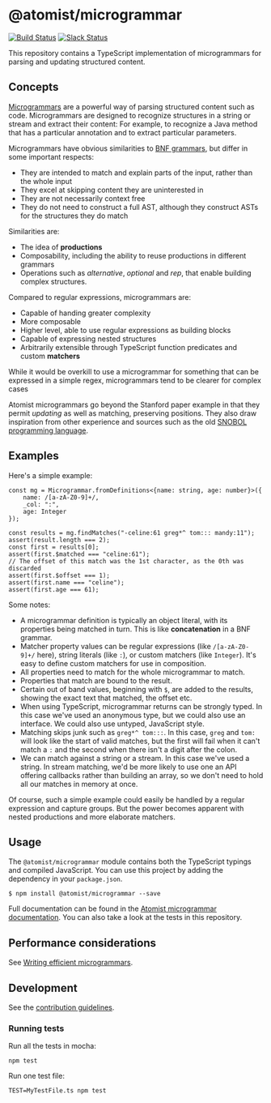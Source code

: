 # @atomist/microgrammar

[![Build Status](https://travis-ci.org/atomist/microgrammar.svg?branch=master)](https://travis-ci.org/atomist/microgrammar)
[![Slack Status](https://join.atomist.com/badge.svg)](https://join.atomist.com)

This repository contains a TypeScript implementation of microgrammars
for parsing and updating structured content.

## Concepts

[Microgrammars][mg-paper] are a powerful way of parsing structured
content such as code. Microgrammars are designed to recognize
structures in a string or stream and extract their content: For
example, to recognize a Java method that has a particular annotation
and to extract particular parameters.

[mg-paper]: http://web.stanford.edu/~mlfbrown/paper.pdf (How to build static checking systems using orders of magnitude less code Brown et al., ASPLOS 2016)

Microgrammars have obvious similarities to [BNF grammars][bnf], but
differ in some important respects:

-   They are intended to match and explain parts of the input, rather
    than the whole input
-   They excel at skipping content they are uninterested in
-   They are not necessarily context free
-   They do not need to construct a full AST, although they construct
    ASTs for the structures they do match

[bnf]: https://en.wikipedia.org/wiki/Backus–Naur_form (Backus–Naur Form)

Similarities are:

-   The idea of **productions**
-   Composability, including the ability to reuse productions in
    different grammars
-   Operations such as _alternative_, _optional_ and _rep_, that
    enable building complex structures.

Compared to regular expressions, microgrammars are:

-   Capable of handing greater complexity
-   More composable
-   Higher level, able to use regular expressions as building blocks
-   Capable of expressing nested structures
-   Arbitrarily extensible through TypeScript function predicates and
    custom **matchers**

While it would be overkill to use a microgrammar for something that
can be expressed in a simple regex, microgrammars tend to be clearer
for complex cases

Atomist microgrammars go beyond the Stanford paper example in that
they permit _updating_ as well as matching, preserving positions. They
also draw inspiration from other experience and sources such as the
old [SNOBOL programming language][snobol].

[snobol]: https://en.wikipedia.org/wiki/SNOBOL (SNOBOL Programming Language)

## Examples

Here's a simple example:

```
const mg = Microgrammar.fromDefinitions<{name: string, age: number}>({
    name: /[a-zA-Z0-9]+/,
    _col: ":",
    age: Integer
});

const results = mg.findMatches("-celine:61 greg*^ tom::: mandy:11");
assert(result.length === 2);
const first = results[0];
assert(first.$matched === "celine:61");
// The offset of this match was the 1st character, as the 0th was discarded
assert(first.$offset === 1);
assert(first.name === "celine");
assert(first.age === 61);
```

Some notes:

-   A microgrammar definition is typically an object literal, with its
    properties being matched in turn. This is like **concatenation**
    in a BNF grammar.
-   Matcher property values can be regular expressions (like
    `/[a-zA-Z0-9]+/` here), string literals (like `:`), or custom
    matchers (like `Integer`). It's easy to define custom matchers for
    use in composition.
-   All properties need to match for the whole microgrammar to match.
-   Properties that match are bound to the result.
-   Certain out of band values, beginning with `$`, are added to the
    results, showing the exact text that matched, the offset etc.
-   When using TypeScript, microgrammar returns can be strongly typed. In this case we've
    used an anonymous type, but we could also use an interface. We
    could also use untyped, JavaScript style.
-   Matching skips junk such as `greg*^ tom:::`. In this case, `greg`
    and `tom:` will look like the start of valid matches, but the
    first will fail when it can't match a `:` and the second when
    there isn't a digit after the colon.
-   We can match against a string or a stream. In this case we've used
    a string. In stream matching, we'd be more likely to use one an
    API offering callbacks rather than building an array, so we don't
    need to hold all our matches in memory at once.

Of course, such a simple example could easily be handled by a regular
expression and capture groups. But the power becomes apparent with
nested productions and more elaborate matchers.

## Usage

The `@atomist/microgrammar` module contains both the TypeScript
typings and compiled JavaScript.  You can use this project by
adding the dependency in your `package.json`.

```
$ npm install @atomist/microgrammar --save
```

Full documentation can be found in
the [Atomist microgrammar documentation][mg-doc].  You can also take a
look at the tests in this repository.

[mg-doc]: http://docs.atomist.com/user-guide/rug/microgrammars/ (Atomist Documentation - Microgrammars)

## Performance considerations
See [Writing efficient microgrammars][efficiency].

[efficiency]: performance.md (Writing efficient microgrammars)

## Development

See the [contribution guidelines](CONTRIBUTING.md).

### Running tests

Run all the tests in mocha:

`npm test`

Run one test file:

`TEST=MyTestFile.ts npm test`
